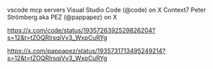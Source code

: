 vscode mcp servers 
Visual Studio Code (@code) on X
Context7 
Peter Strömberg aka PEZ (@pappapez) on X


https://x.com/code/status/1935726392529826204?s=12&t=tZOQRlrsqjVv3_WxpCuRYg


https://x.com/pappapez/status/1935731713495249214?s=12&t=tZOQRlrsqjVv3_WxpCuRYg
